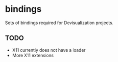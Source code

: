 # bindings
Sets of bindings required for Devisualization projects.

## TODO
- X11 currently does not have a loader
- More X11 extensions